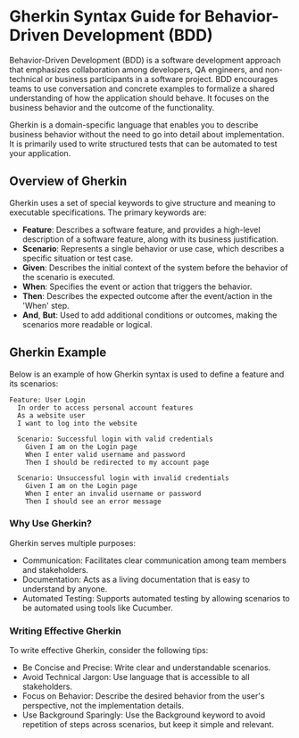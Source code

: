 # Gherkin Syntax Guide for Behavior-Driven Development (BDD)

Behavior-Driven Development (BDD) is a software development approach that emphasizes collaboration among developers, QA engineers, and non-technical or business participants in a software project. BDD encourages teams to use conversation and concrete examples to formalize a shared understanding of how the application should behave. It focuses on the business behavior and the outcome of the functionality.

Gherkin is a domain-specific language that enables you to describe business behavior without the need to go into detail about implementation. It is primarily used to write structured tests that can be automated to test your application.

## Overview of Gherkin

Gherkin uses a set of special keywords to give structure and meaning to executable specifications. The primary keywords are:

- **Feature**: Describes a software feature, and provides a high-level description of a software feature, along with its business justification.
- **Scenario**: Represents a single behavior or use case, which describes a specific situation or test case.
- **Given**: Describes the initial context of the system before the behavior of the scenario is executed.
- **When**: Specifies the event or action that triggers the behavior.
- **Then**: Describes the expected outcome after the event/action in the 'When' step.
- **And**, **But**: Used to add additional conditions or outcomes, making the scenarios more readable or logical.

## Gherkin Example

Below is an example of how Gherkin syntax is used to define a feature and its scenarios:

```gherkin
Feature: User Login
  In order to access personal account features
  As a website user
  I want to log into the website

  Scenario: Successful login with valid credentials
    Given I am on the Login page
    When I enter valid username and password
    Then I should be redirected to my account page

  Scenario: Unsuccessful login with invalid credentials
    Given I am on the Login page
    When I enter an invalid username or password
    Then I should see an error message
```

### Why Use Gherkin?

Gherkin serves multiple purposes:

* Communication: Facilitates clear communication among team members and stakeholders.
* Documentation: Acts as a living documentation that is easy to understand by anyone.
* Automated Testing: Supports automated testing by allowing scenarios to be automated using tools like Cucumber.

### Writing Effective Gherkin

To write effective Gherkin, consider the following tips:

* Be Concise and Precise: Write clear and understandable scenarios.
* Avoid Technical Jargon: Use language that is accessible to all stakeholders.
* Focus on Behavior: Describe the desired behavior from the user's perspective, not the implementation details.
* Use Background Sparingly: Use the Background keyword to avoid repetition of steps across scenarios, but keep it simple and relevant.